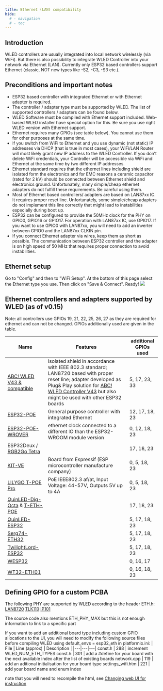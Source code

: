 ```yaml
---
title: Ethernet (LAN) compatibility
hide:
  # - navigation
  # - toc
---
```


## Introduction

WLED controllers are usually integrated into local network wirelessly (via WiFi). But there is also possibility to integrate WLED Controller into your network via Ethernet (LAN). Currently only ESP32 based controllers support Ethernet (classic, NOT new types like -S2, -C3, -S3 etc.).

## Preconditions and important notes
-	ESP32 based controller with integrated Ethernet or with Ethernet adapter is required.
-	The controller / adapter type must be supported by WLED. The list of supported controllers / adapters can be found below.
-	WLED Software must be compiled with Ethernet support included. Web-based WLED installer have special option for this. Be sure you use right WLED version with Ethernet support.
-	Ethernet requires many GPIOs (see table below). You cannot use them for other purposes at the same time.
-	If you switch from WiFi to Ethernet and you use dynamic (not static) IP addresses via DHCP (that is true in most cases), your WiFi/LAN Router will most likely grant new IP address to the WLED Controller. If you don’t delete WiFi credentials, your Controller will be accessible via WiFi and Ethernet at the same time by two different IP addresses.
-	Ethernet standard requires that the ethernet lines including shield are isolated form the electronics and for EMC reasons a ceramic capacitor (rated for 2 kV) should be connected between Ethernet shield and electronics ground. Unfortunately, many simple/cheap ethernet adapters do not fulfill these requirements. Be careful using them.
-	Most of Ethernet based controllers/ adapters are based on LAN87xx IC. It requires proper reset line. Unfortunately, some simple/cheap adapters do not implement this line correctly that might lead to instabilities especially during boot up.
-	ESP32 can be configured to provide the 50MHz clock for the PHY on GPIO0, GPIO16 or GPIO17. For operation with LAN87xx IC, use GPIO17. If you want to use GPIO0 with LAN87xx, you will need to add an inverter between GPIO0 and the LAN87xx CLKIN pin.
-	If you connect Ethernet adapter via wires, keep them as short as possible. The communication between ESP32 controller and the adapter is on high speed of 50 MHz that requires proper connection to avoid instabilities.

## Ethernet setup
Go to "Config" and then to "WiFi Setup". At the bottom of this page select the Ethernet type you use. Then click on "Save &  Connect". Ready!
![](../assets/images/content/wled_ethernet_settings.jpg)

## Ethernet controllers and adapters supported by WLED (as of v0.15)
Note: all controllers use GPIOs 19, 21, 22, 25, 26, 27 as they are required for ethernet and can not be changed. GPIOs additionally used are given in the table.

| Name | Features | additional GPIOs used |
|---|---|---|
[ABC! WLED V43 & compatible](https://shop.myhome-control.de/Ethernet-Adapter-fuer-WLED-Controller/HW10016) | Isolated shield in accordance with IEEE 802.3 standard; LAN8720 based with proper reset line; adapter developed as Plug& Play solution for [ABC! WLED Controller V43](https://shop.myhome-control.de/ABC-WLED-Controller-Board-5-24V/HW10015) but also might be used with other ESP32 boards | 5, 17, 23, 33
[ESP32-POE](https://github.com/OLIMEX/ESP32-POE/) | General purpose controller with integrated Ethernet | 12, 17, 18, 23
[ESP32-POE-WROVER](https://www.olimex.com/Products/IoT/ESP32/ESP32-POE/open-source-hardware) | ethernet clock connected to a different IO than the ESP32-WROOM module version | 0, 12, 18, 23
ESP32Deux / [RGB2Go Tetra](https://rgb2go.com/products/ethernet-module-for-tetra2go) |  | 17, 18, 23
[KIT-VE](https://docs.espressif.com/projects/esp-idf/en/latest/esp32/hw-reference/esp32/get-started-ethernet-kit.html) | Board from Espressif (ESP microcontroller manufacture company) | 0, 5, 18, 23
[LILYGO T-POE Pro](https://www.lilygo.cc/products/t-poe-pro) |  PoE IEEE802.3 af/at, Input Voltage: 44-57V, Outputs 5V up to 4A | 0, 5, 18, 23
[QuinLED-Dig-Octa](https://quinled.info/quinled-dig-octa/) & [T-ETH-POE](https://www.lilygo.cc/products/t-internet-poe) |  | 17, 18, 23
[QuinLED-ESP32](https://quinled.info/quinled-esp32-ethernet/) |  | 5, 17, 18, 23
[Serg74-ETH32](https://github.com/srg74/ESP32_ethernet) |  | 5, 17, 18, 23
[TwilightLord-ESP32](https://www.hackster.io/news/twilightlord-s-esp32-dev-board-aims-to-improve-on-the-wemos-d1-mini-esp32-and-its-various-clones-3bf449c30d1e) |  | 5, 17, 18, 23
[WESP32](https://wesp32.com/) |  | 0, 16, 17
[WT32-ETH01](https://www.seeedstudio.com/Ethernet-module-based-on-ESP32-series-WT32-ETH01-p-4736.html) |  | 0, 16, 18, 23

## Defining GPIO for a custom PCBA

The following PHY are supported by WLED according to the header ETH.h:
[LAN8720](https://www.microchip.com/en-us/product/lan8720a)
[TLK110](https://www.ti.com/product/TLK110)
[IP101](https://www.lcsc.com/datasheet/lcsc_datasheet_2206021645_WIZNET-IP101GRI_C910373.pdf)

The source code also mentions ETH_PHY_MAX but this is not enough information to link to a specific part

If you want to add an additional board type including custom GPIO allocations to the UI, you will need to modify the following source files before compiling WLED using default_envs = esp32_eth in platformio.ini:
| File | Line (approx) | Description |
|---|---|---|
const.h | 288 | increment WLED_NUM_ETH_TYPES
const.h | 301 | add a #define for your board with the next available index after the list of existing boards
network.cpp | 119 | add an aditional initialisation for your board type
settings_wifi.htm | 221 | add your board name and enum index


note that you will need to recompile the html, see [Changing web UI for instruction](https://github.com/Aircoookie/WLED/wiki/Add-own-functionality/a30b2f3004c9aafc0639138afbff73b4efe4a766)
